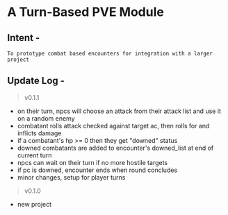 # A Turn-Based PVE Module
## Intent -
    To prototype combat based encounters for integration with a larger project
## Update Log -
> v0.1.1
- on their turn, npcs will choose an attack from their attack list and use it on a random enemy
- combatant rolls attack checked against target ac, then rolls for and inflicts damage
- if a combatant's hp >= 0 then they get "downed" status
- downed combatants are added to encounter's downed_list at end of current turn
- npcs can wait on their turn if no more hostile targets
- if pc is downed, encounter ends when round concludes
- minor changes, setup for player turns
> v0.1.0
- new project